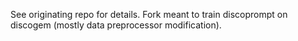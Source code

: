 See originating repo for details.
Fork meant to train discoprompt on discogem (mostly data preprocessor modification).

